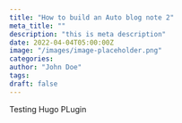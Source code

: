 ```yaml
---
title: "How to build an Auto blog note 2"
meta_title: ""
description: "this is meta description"
date: 2022-04-04T05:00:00Z
image: "/images/image-placeholder.png"
categories:
author: "John Doe"
tags:
draft: false
---
```



Testing Hugo PLugin
